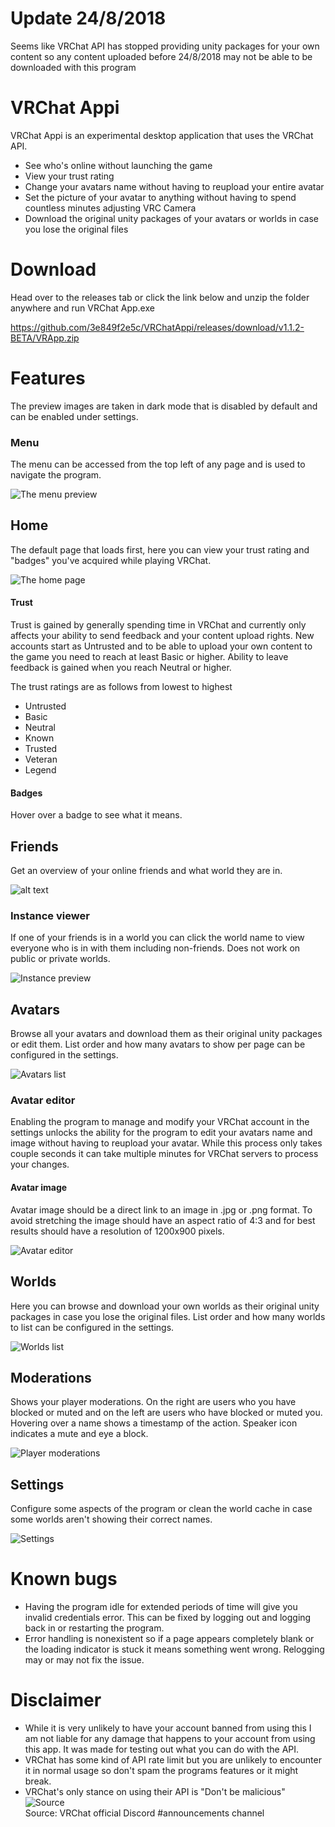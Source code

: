 # Update 24/8/2018

Seems like VRChat API has stopped providing unity packages for your own content so any content uploaded before 24/8/2018 may not be able to be downloaded with this program

# VRChat Appi

VRChat Appi is an experimental desktop application that uses the VRChat API.
  - See who's online without launching the game
  - View your trust rating
  - Change your avatars name without having to reupload your entire avatar
  - Set the picture of your avatar to anything without having to spend countless minutes adjusting VRC Camera
  - Download the original unity packages of your avatars or worlds in case you lose the original files
 
# Download

Head over to the releases tab or click the link below and unzip the folder anywhere and run VRChat App.exe

https://github.com/3e849f2e5c/VRChatAppi/releases/download/v1.1.2-BETA/VRApp.zip

# Features

The preview images are taken in dark mode that is disabled by default and can be enabled under settings.

### Menu

The menu can be accessed from the top left of any page and is used to navigate the program.

![The menu preview](https://i.imgur.com/tvVPpjm.png, "The menu")

## Home

The default page that loads first, here you can view your trust rating and "badges" you've acquired while playing VRChat.

![The home page](https://i.imgur.com/3F4dr3I.png, "The home page")

#### Trust

Trust is gained by generally spending time in VRChat and currently only affects your ability to send feedback and your content upload rights. New accounts start as Untrusted and to be able to upload your own content to the game you need to reach at least Basic or higher. Ability to leave feedback is gained when you reach Neutral or higher.

The trust ratings are as follows from lowest to highest

- Untrusted
- Basic
- Neutral
- Known
- Trusted
- Veteran
- Legend


#### Badges

Hover over a badge to see what it means.



## Friends

Get an overview of your online friends and what world they are in.

![alt text](https://i.imgur.com/pFxLZzT.png "Friends list")

### Instance viewer

If one of your friends is in a world you can click the world name to view everyone who is in with them including non-friends. Does not work on public or private worlds.

![Instance preview](https://i.imgur.com/RET8u1j.png "World Preview")

## Avatars

Browse all your avatars and download them as their original unity packages or edit them. List order and how many avatars to show per page can be configured in the settings.

![Avatars list](https://i.imgur.com/LhI3924.png "Avatars list") 

### Avatar editor

Enabling the program to manage and modify your VRChat account in the settings unlocks the ability for the program to edit your avatars name and image without having to reupload your avatar. While this process only takes couple seconds it can take multiple minutes for VRChat servers to process your changes.

#### Avatar image

Avatar image should be a direct link to an image in .jpg or .png format. To avoid stretching the image should have an aspect ratio of 4:3 and for best results should have a resolution of 1200x900 pixels.

![Avatar editor](https://i.imgur.com/g4zpFBT.png "Avatar editor") 

## Worlds

Here you can browse and download your own worlds as their original unity packages in case you lose the original files. List order and how many worlds to list can be configured in the settings.

![Worlds list](https://i.imgur.com/uMMyqQu.png "Worlds list")

## Moderations

Shows your player moderations. On the right are users who you have blocked or muted and on the left are users who have blocked or muted you. Hovering over a name shows a timestamp of the action. Speaker icon indicates a mute and eye a block.

![Player moderations](https://i.imgur.com/j18NKAX.png "Player moderations") 

## Settings

Configure some aspects of the program or clean the world cache in case some worlds aren't showing their correct names.

![Settings](https://i.imgur.com/5ZyVK5M.png "Settings")

# Known bugs
- Having the program idle for extended periods of time will give you invalid credentials error. This can be fixed by logging out and logging back in or restarting the program.
- Error handling is nonexistent so if a page appears completely blank or the loading indicator is stuck it means something went wrong. Relogging may or may not fix the issue.

# Disclaimer

- While it is very unlikely to have your account banned from using this I am not liable for any damage that happens to your account from using this app. It was made for testing out what you can do with the API.
- VRChat has some kind of API rate limit but you are unlikely to encounter it in normal usage so don't spam the programs features or it might break.
- VRChat's only stance on using their API is "Don't be malicious" ![Source](https://i.imgur.com/SAGcwo1.png "Player moderations")<br>
 Source: VRChat official Discord #announcements channel
